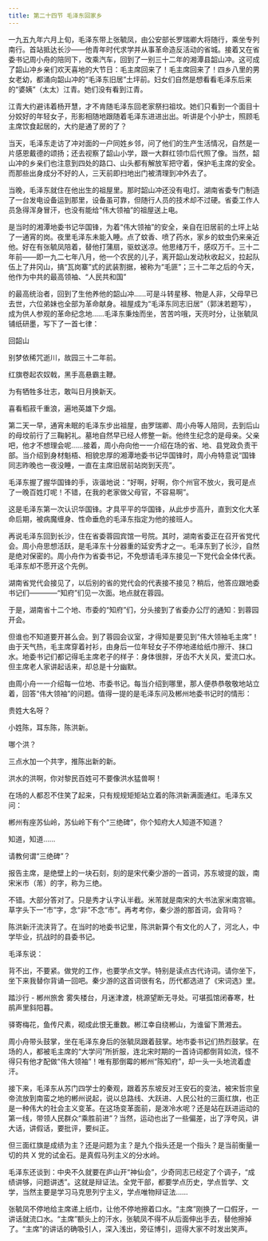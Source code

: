 ```yaml
---
title: 第二十四节 毛泽东回家乡
---
```


一九五九年六月上旬，毛泽东带上张毓凤，由公安部长罗瑞卿大将随行，乘坐专列南行。首站抵达长沙——他青年时代求学并从事革命造反活动的省城。接着又在省委书记周小舟的陪同下，改乘汽车，回到了一别三十二年的湘潭县韶山冲。这可成了韶山冲乡亲们欢天喜地的大节日：毛主席回来了！毛主席回来了！四乡八里的男女老幼，都涌向韶山冲的“毛泽东旧居”土坪前。妇女们自然是想看看毛泽东后来的“婆姨”（太太）江青。她们没有看到江青。

江青大约避讳着杨开慧，才不肯随毛泽东回老家祭扫祖坟。她们只看到一个面目十分姣好的年轻女子，形影相随地跟随着毛泽东进进出出。听讲是个小护士，照顾毛主席饮食起居的，大约是通了房的了？

当天，毛泽东走访了冲对面的一户同姓乡邻，问了他们的生产生活情况，自然是一片感恩戴德的颂扬；还去视察了韶山小学，跟一大群红领巾后代照了像。当然，韶山冲的乡亲们也注意到四处的路口、山头都有解放军把守着，保护毛主席的安全。而那些出身成分不好的人，三天前即扫地出门被清理到冲外去了。

当晚，毛泽东就住在他出生的祖屋里。那时韶山冲还没有电灯。湖南省委专门制造了一台发电设备运到那里，设备虽可靠，但随行人员的技术却不过硬。省委工作人员急得浑身冒汗，也没有能给“伟大领袖”的祖屋送上电。

是当时的湘潭地委书记华国锋，为着“伟大领袖”的安全，亲自在旧居前的土坪上站了一通宵的岗。夜里毛泽东未能入睡。点了蚊香、喷了药水，家乡的蚊虫仍来亲近他。好在有张毓凤陪着，替他打蒲扇，驱蚊送凉。他思绪万千，感叹万千。三十二年前——即一九二七年八月，他一个农民的儿子，离开韶山发动秋收起义，拉起队伍上了井冈山，搞“瓦岗寨”式的武装割据，被称为“毛匪”；三十二年之后的今天，他作为中共的最高领袖、“人民共和国”

的最高统治者，回到了生他养他的韶山冲……可是斗转星移、物是人非，父母早已去世，六位弟妹也全部为革命献身。祖屋成为“毛泽东同志旧居”（郭沫若题写），成为供人参观的革命纪念地……毛泽东秉烛而坐，苦苦吟哦，天亮时分，让张毓凤铺纸研墨，写下了一首七律：

回韶山

别梦依稀咒逝川，故园三十二年前。

红旗卷起农奴戟，黑手高悬霸主鞭。

为有牺牲多壮志，敢叫日月换新天。

喜看稻菽千重浪，遍地英雄下夕烟。

第二天一早，通宵未眠的毛泽东步出祖屋，由罗瑞卿、周小舟等人陪同，去到后山的母坟前行了三鞠躬礼。墓地自然早已经人修整一新。他终生纪念的是母亲。父亲吧，他才不想理会呢……接着，周小舟向他一一介绍在场的省、地、县党政负责干部。当介绍到身材魁梧、相貌忠厚的湘潭地委书记华国锋时，周小舟特意说“国锋同志昨晚也一夜没睡，一直在主席旧居前站岗到天亮”。

毛泽东握了握华国锋的手，诙谐地说：“好啊，好啊，你个州官不放火，我可是点了一晚百姓灯呢！不错，在我的老家做父母官，不容易啊”。

这是毛泽东第一次认识华国锋。才具平平的华国锋，从此步步高升，直到文化大革命后期，被病魔缠身、性命垂危的毛泽东指定为他的接班人。

再说毛泽东回到长沙，住在省委蓉园宾馆一号院。其时，湖南省委正在召开省党代会。周小舟思想活跃，是毛泽东十分器重的延安秀才之一。毛泽东到了长沙，自然是绝对保密的。周小舟作为省委书记，不免想请毛泽东接见一下党代会全体代表。毛泽东却不愿开这个先例。

湖南省党代会接见了，以后别的省的党代会的代表接不接见？稍后，他答应跟地委书记们————“知府”们见一次面。地点就在蓉园。

于是，湖南省十二个地、市委的“知府”们，分头接到了省委办公厅的通知：到蓉园开会。

但谁也不知道要开甚么会。到了蓉园会议室，才得知是要见到“伟大领袖毛主席”！由于天气热，毛主席穿着衬衫，由身后一位年轻女子不停地递给纸巾擦汗、抹口水。地委书记们都记得毛主席老子的样子：身体很胖，牙齿不大关风，爱流口水。但主席老人家讲起话来，却总是十分幽默。

由周小舟一一介绍每一位地、市委书记。每当介绍到哪里，那人便恭恭敬敬地站立着，回答“伟大领袖”的问题。值得一提的是毛泽东问及郴州地委书记时的情形：

贵姓大名呀？

小姓陈，耳东陈，陈洪新。

哪个洪？

三点水加一个共字，推陈出新的新。

洪水的洪啊，你对黎民百姓可不要像洪水猛兽啊！

在场的人都忍不住笑了起来，只有规规矩矩站立着的陈洪新满面通红。毛泽东又问：

郴州有座苏仙岭，苏仙岭下有个“三绝碑”，你个知府大人知道不知道？

知道，知道……

请教何谓“三绝碑”？

报告主席，是绝壁上的一块石刻，刻的是宋代秦少游的一首词，苏东坡提的跋，南宋米市（芾）的字，称为三绝。

不错。大部分答对了。只是秀才认字认半截。米芾就是南宋的大书法家米南宫嘛。草字头下一“市”字，念“非”不念“市”。再考考你，秦少游的那首词，会背吗？

陈洪新汗流浃背了。在当时的地委书记里，陈洪新算个有文化的人了，河北人，中学毕业，抗战时的县委书记。

毛泽东说：

背不出，不要紧。做党的工作，也要学点文学。特别是读点古代诗词。请你坐下，坐下来我替你背诵一回吧。秦少游的这首词很有名，历代都选进了《宋词选》里。

踏沙行 - 郴州旅舍 雾失楼台，月迷津渡，桃源望断无寻处。可堪孤馆闭春寒，杜鹃声里斜阳暮。

驿寄梅花，鱼传尺素，砌成此恨无重数。郴江幸自绕郴山，为谁留下萧湘去。

周小舟带头鼓掌，坐在毛泽东身后的张毓凤跟着鼓掌。地市委书记们热烈鼓掌。在场的人，都被毛主席的“大学问”所折服，连北宋时期的一首诗词都倒背如流，怪不得只有他才配做“伟大领袖”！唯有那倒霉的郴州“陈知府”，却一头一头地流着虚汗。

接下来，毛泽东从苏门四学士的秦观，跟着苏东坡反对王安石的变法，被宋哲宗皇帝流放到南蛮之地的郴州说起，说以总路线、大跃进、人民公社的三面红旗，也正是一种伟大的社会主义变革。在这场变革面前，是泼冷水呢？还是站在跃进运动的第一线，带领人民群众“乘胜前进”？当然，运动也出了一些偏差，出了浮夸风，讲大话，讲假话，要批评，要纠正。

但三面红旗是成绩为主？还是问题为主？是九个指头还是一个指头？是当前衡量一切的共 X 党的试金石。是真假马列主义的分水岭。

毛泽东还谈到：中央不久就要在庐山开“神仙会”，少奇同志已经定了个调子，“成绩讲够，问题讲透”。这就是辩证法。全党干部，都要学点历史，学点哲学、文学，当然主要是学习马克思列宁主义，学点唯物辩证法……

张毓凤不停地给主席递上纸巾，让他不停地擦着口水。“主席”刚换了一口假牙，一讲话就流口水。“主席”额头上的汗水，张毓凤不得不从后面伸出手去，替他擦掉了。“主席”的讲话的确吸引人，深入浅出，旁征博引，逗得大家不时发出笑声。
